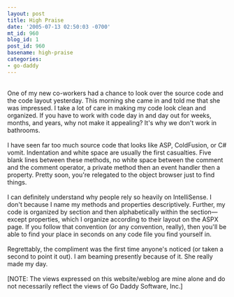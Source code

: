 ```yaml
---
layout: post
title: High Praise
date: '2005-07-13 02:50:03 -0700'
mt_id: 960
blog_id: 1
post_id: 960
basename: high-praise
categories:
- go-daddy
---
```

<br />One of my new co-workers had a chance to look over the source code and the code layout yesterday. This morning she came in and told me that she was impressed. I take a lot of care in making my code look clean and organized. If you have to work with code day in and day out for weeks, months, and years, why not make it appealing? It's why we don't work in bathrooms.<br /><br />I have seen far too much source code that looks like ASP, ColdFusion, or C# vomit. Indentation and white space are usually the first casualties. Five blank lines between these methods, no white space between the comment and the comment operator, a private method then an event handler then a property. Pretty soon, you're relegated to the object browser just to find things.<br /><br />I can definitely understand why people rely so heavily on IntelliSense. I don't because I name my methods and properties descriptively. Further, my code is organized by section and then alphabetically within the section&#x2014;except properties, which I organize according to their layout on the ASPX page. If you follow that convention (or any convention, really), then you'll be able to find your place in seconds on any code file you find yourself in.<br /><br />Regrettably, the compliment was the first time anyone's noticed (or taken a second to point it out). I am beaming presently because of it. She really made my day.<br /><br />[NOTE: The views expressed on this website/weblog are mine alone and do not necessarily reflect the views of Go Daddy Software, Inc.]<br /><br /><br />
